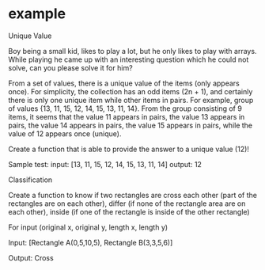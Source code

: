 # example

Unique Value

Boy being a small kid, likes to play a lot, but he only likes to play with arrays.
While playing he came up with an interesting question which he could not solve, can you please solve it for him?

From a set of values, there is a unique value of the items (only appears once). For simplicity, the collection has an odd items (2n + 1), and certainly there is only one unique item while other items in pairs. For example, group of values {13, 11, 15, 12, 14, 15, 13, 11, 14}. From the group consisting of 9 items, it seems that the value 11 appears in pairs, the value 13 appears in pairs, the value 14 appears in pairs, the value 15 appears in pairs, while the value of 12 appears once (unique).

Create a function that is able to provide the answer to a unique value (12)!

Sample test:
input: [13, 11, 15, 12, 14, 15, 13, 11, 14]
output: 12



Classification

Create a function to know if two rectangles are cross each other (part of the rectangles are on each other), differ (if none of the rectangle area are on each other), inside (if one of the rectangle is inside of the other rectangle)

For input (original x, original y, length x, length y)

Input: [Rectangle A(0,5,10,5), Rectangle B(3,3,5,6)]

Output: Cross
